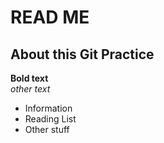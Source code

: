 # READ ME  
## About this Git Practice  

**Bold text**  
*other text*  

- Information  
-  Reading List  
- Other stuff  

